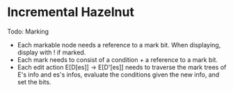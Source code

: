 # Incremental Hazelnut

Todo: Marking 

- Each markable node needs a reference to a mark bit. When displaying, display with ! if marked. 
- Each mark needs to consist of a condition + a reference to a mark bit. 
- Each edit action E[D[es]] -> E[D'[es]] needs to traverse the mark trees of E's info and es's infos, evaluate the conditions given the new info, and set the bits. 

